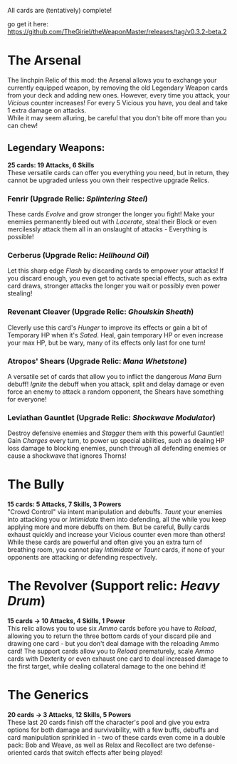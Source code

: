 All cards are (tentatively) complete!  

go get it here: https://github.com/TheGiriel/theWeaponMaster/releases/tag/v0.3.2-beta.2

# The Arsenal
The linchpin Relic of this mod: the Arsenal allows you to exchange your currently equipped weapon, by removing the old Legendary Weapon cards from your deck and adding new ones. However, every time you attack, your _Vicious_ counter increases! For every 5 Vicious you have, you deal and take 1 extra damage on attacks.  
While it may seem alluring, be careful that you don't bite off more than you can chew!
## Legendary Weapons:  
__25 cards: 19 Attacks, 6 Skills__  
These versatile cards can offer you everything you need, but in return, they cannot be upgraded unless you own their respective upgrade Relics.  
### Fenrir (Upgrade Relic: _Splintering Steel_)  
These cards _Evolve_ and grow stronger the longer you fight! Make your enemies permanently bleed out with _Lacerate_, steal their Block or even mercilessly attack them all in an onslaught of attacks - Everything is possible!  
### Cerberus (Upgrade Relic: _Hellhound Oil_)  
Let this sharp edge _Flash_ by discarding cards to empower your attacks! If you discard enough, you even get to activate special effects, such as extra card draws, stronger attacks the longer you wait or possibly even power stealing!  
### Revenant Cleaver (Upgrade Relic: _Ghoulskin Sheath_)  
Cleverly use this card's _Hunger_ to improve its effects or gain a bit of Temporary HP when it's _Sated_. Heal, gain temporary HP or even increase your max HP, but be wary, many of its effects only last for one turn!  
### Atropos' Shears (Upgrade Relic: _Mana Whetstone_)  
A versatile set of cards that allow you to inflict the dangerous _Mana Burn_ debuff! _Ignite_ the debuff when you attack, split and delay damage or even force an enemy to attack a random opponent, the Shears have something for everyone!  
### Leviathan Gauntlet (Upgrade Relic: _Shockwave Modulator_)  
Destroy defensive enemies and _Stagger_ them with this powerful Gauntlet! Gain _Charges_ every turn, to power up special abilities, such as dealing HP loss damage to blocking enemies, punch through all defending enemies or cause a shockwave that ignores Thorns!  
  
# The Bully   
__15 cards: 5 Attacks, 7 Skills, 3 Powers__  
"Crowd Control" via intent manipulation and debuffs. _Taunt_ your enemies into attacking you or _Intimidate_ them into defending, all the while you keep applying more and more debuffs on them. But be careful, Bully cards exhaust quickly and increase your Vicious counter even more than others!  
While these cards are powerful and often give you an extra turn of breathing room, you cannot play _Intimidate_ or _Taunt_ cards, if none of your opponents are attacking or defending respectively.

# The Revolver (Support relic: _Heavy Drum_)  
__15 cards -> 10 Attacks, 4 Skills, 1 Power__   
This relic allows you to use six _Ammo_ cards before you have to _Reload_, allowing you to return the three bottom cards of your discard pile and drawing one card - but you don't deal damage with the reloading Ammo card!
The support cards allow you to _Reload_ prematurely, scale _Ammo_ cards with Dexterity or even exhaust one card to deal increased damage to the first target, while dealing collateral damage to the one behind it!  

# The Generics  
__20 cards -> 3 Attacks, 12 Skills, 5 Powers__  
These last 20 cards finish off the character's pool and give you extra options for both damage and survivability, with a few buffs, debuffs and card manipulation sprinkled in - two of these cards even come in a double pack: Bob and Weave, as well as Relax and Recollect are two defense-oriented cards that switch effects after being played!
